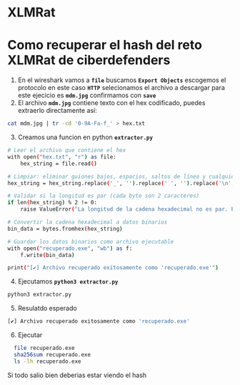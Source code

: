 # XLMRat
# Como recuperar el hash del reto XLMRat de ciberdefenders

1. En el wireshark vamos a **`file`** buscamos **`Export Objects`** escogemos el protocolo en este caso **`HTTP`** selecionamos el archivo a descargar para este ejecicio es **`mdm.jpg`** confirmamos con **`save`**
2. El archivo **`mdm.jpg`** contiene texto con el hex codificado, puedes extraerlo directamente así:
```bash
cat mdm.jpg | tr -cd '0-9A-Fa-f_' > hex.txt
```
3. Creamos una funcion en python **`extractor.py`**
```bash
# Leer el archivo que contiene el hex
with open("hex.txt", "r") as file:
    hex_string = file.read()

# Limpiar: eliminar guiones bajos, espacios, saltos de línea y cualquier otro carácter no hexadecimal
hex_string = hex_string.replace('_', '').replace(' ', '').replace('\n', '').replace('\r', '')

# Validar si la longitud es par (cada byte son 2 caracteres)
if len(hex_string) % 2 != 0:
    raise ValueError("La longitud de la cadena hexadecimal no es par. Puede faltar un carácter o estar corrupto.")

# Convertir la cadena hexadecimal a datos binarios
bin_data = bytes.fromhex(hex_string)

# Guardar los datos binarios como archivo ejecutable
with open("recuperado.exe", "wb") as f:
    f.write(bin_data)

print("[✔] Archivo recuperado exitosamente como 'recuperado.exe'")
```

4. Ejecutamos **`python3 extractor.py`**
   
```bash
python3 extractor.py
```

5. Resulatdo esperado
 ```bash
 [✔] Archivo recuperado exitosamente como 'recuperado.exe'
 ```

 6. Ejecutar
  ```bash
    file recuperado.exe
    sha256sum recuperado.exe
    ls -lh recuperado.exe
  ```

  Si todo salio bien deberias estar viendo el hash
   

